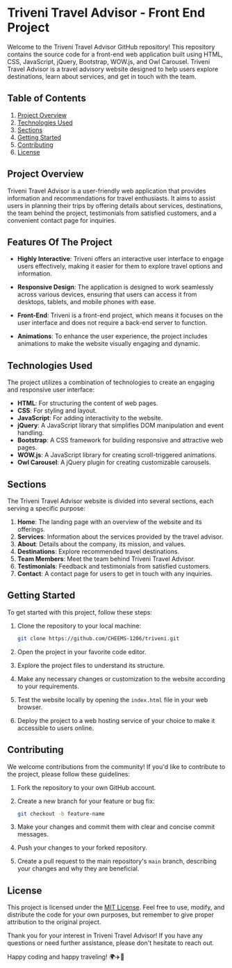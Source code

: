 # Triveni Travel Advisor - Front End Project

Welcome to the Triveni Travel Advisor GitHub repository! This repository contains the source code for a front-end web application built using HTML, CSS, JavaScript, jQuery, Bootstrap, WOW.js, and Owl Carousel. Triveni Travel Advisor is a travel advisory website designed to help users explore destinations, learn about services, and get in touch with the team.

## Table of Contents

1. [Project Overview](#project-overview)
2. [Technologies Used](#technologies-used)
3. [Sections](#sections)
4. [Getting Started](#getting-started)
5. [Contributing](#contributing)
6. [License](#license)

## Project Overview

Triveni Travel Advisor is a user-friendly web application that provides information and recommendations for travel enthusiasts. It aims to assist users in planning their trips by offering details about services, destinations, the team behind the project, testimonials from satisfied customers, and a convenient contact page for inquiries.

## Features Of The Project

- **Highly Interactive**: Triveni offers an interactive user interface to engage users effectively, making it easier for them to explore travel options and information.

- **Responsive Design**: The application is designed to work seamlessly across various devices, ensuring that users can access it from desktops, tablets, and mobile phones with ease.

- **Front-End**: Triveni is a front-end project, which means it focuses on the user interface and does not require a back-end server to function.

- **Animations**: To enhance the user experience, the project includes animations to make the website visually engaging and dynamic.

## Technologies Used

The project utilizes a combination of technologies to create an engaging and responsive user interface:

- **HTML**: For structuring the content of web pages.
- **CSS**: For styling and layout.
- **JavaScript**: For adding interactivity to the website.
- **jQuery**: A JavaScript library that simplifies DOM manipulation and event handling.
- **Bootstrap**: A CSS framework for building responsive and attractive web pages.
- **WOW.js**: A JavaScript library for creating scroll-triggered animations.
- **Owl Carousel**: A jQuery plugin for creating customizable carousels.

## Sections

The Triveni Travel Advisor website is divided into several sections, each serving a specific purpose:

1. **Home**: The landing page with an overview of the website and its offerings.
2. **Services**: Information about the services provided by the travel advisor.
3. **About**: Details about the company, its mission, and values.
4. **Destinations**: Explore recommended travel destinations.
5. **Team Members**: Meet the team behind Triveni Travel Advisor.
6. **Testimonials**: Feedback and testimonials from satisfied customers.
7. **Contact**: A contact page for users to get in touch with any inquiries.

## Getting Started

To get started with this project, follow these steps:

1. Clone the repository to your local machine:

   ```bash
   git clone https://github.com/CHEEMS-1206/triveni.git
   ```

2. Open the project in your favorite code editor.

3. Explore the project files to understand its structure.

4. Make any necessary changes or customization to the website according to your requirements.

5. Test the website locally by opening the `index.html` file in your web browser.

6. Deploy the project to a web hosting service of your choice to make it accessible to users online.

## Contributing

We welcome contributions from the community! If you'd like to contribute to the project, please follow these guidelines:

1. Fork the repository to your own GitHub account.

2. Create a new branch for your feature or bug fix:

   ```bash
   git checkout -b feature-name
   ```

3. Make your changes and commit them with clear and concise commit messages.

4. Push your changes to your forked repository.

5. Create a pull request to the main repository's `main` branch, describing your changes and why they are beneficial.

## License

This project is licensed under the [MIT License](LICENSE). Feel free to use, modify, and distribute the code for your own purposes, but remember to give proper attribution to the original project.

Thank you for your interest in Triveni Travel Advisor! If you have any questions or need further assistance, please don't hesitate to reach out.

Happy coding and happy traveling! 🌍✈️🌴
